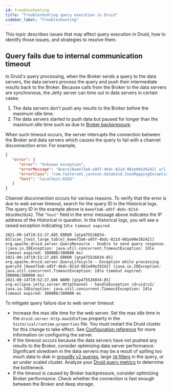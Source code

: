 ```yaml
---
id: troubleshooting
title: "Troubleshooting query execution in Druid"
sidebar_label: "Troubleshooting"
---
```


<!--
  ~ Licensed to the Apache Software Foundation (ASF) under one
  ~ or more contributor license agreements.  See the NOTICE file
  ~ distributed with this work for additional information
  ~ regarding copyright ownership.  The ASF licenses this file
  ~ to you under the Apache License, Version 2.0 (the
  ~ "License"); you may not use this file except in compliance
  ~ with the License.  You may obtain a copy of the License at
  ~
  ~   http://www.apache.org/licenses/LICENSE-2.0
  ~
  ~ Unless required by applicable law or agreed to in writing,
  ~ software distributed under the License is distributed on an
  ~ "AS IS" BASIS, WITHOUT WARRANTIES OR CONDITIONS OF ANY
  ~ KIND, either express or implied.  See the License for the
  ~ specific language governing permissions and limitations
  ~ under the License.
  -->

This topic describes issues that may affect query execution in Druid, how to identify those issues, and strategies to resolve them.

## Query fails due to internal communication timeout

In Druid's query processing, when the Broker sends a query to the data servers, the data servers process the query and push their intermediate results back to the Broker.
Because calls from the Broker to the data servers are synchronous, the Jetty server can time out in data servers in certain cases: 

1. The data servers don't push any results to the Broker before the maximum idle time.
2. The data servers started to push data but paused for longer than the maximum idle time such as due to [Broker backpressure](../operations/basic-cluster-tuning.md#broker-backpressure).

When such timeout occurs, the server interrupts the connection between the Broker and data servers which causes the query to fail with a channel disconnection error. For example,

```json
{
   "error": {
      "error": "Unknown exception",
      "errorMessage": "Query[6eee73a6-a95f-4bdc-821d-981e99e39242] url[https://localhost:8283/druid/v2/] failed with exception msg [Channel disconnected] (through reference chain: org.apache.druid.query.scan.ScanResultValue[\"segmentId\"])",
      "errorClass": "com.fasterxml.jackson.databind.JsonMappingException",
      "host": "localhost:8283"
   }
}
```

Channel disconnection occurs for various reasons.
To verify that the error is due to web server timeout, search for the query ID in the Historical logs.
The query ID in the example above is `6eee73a6-a95f-4bdc-821d-981e99e39242`.
The `"host"` field in the error message above indicates the IP address of the Historical in question.
In the Historical logs, you will see a raised exception indicating `Idle timeout expired`:

```text
2021-09-14T19:52:27,685 ERROR [qtp475526834-85[scan_[test_large_table]_6eee73a6-a95f-4bdc-821d-981e99e39242]] org.apache.druid.server.QueryResource - Unable to send query response. (java.io.IOException: java.util.concurrent.TimeoutException: Idle timeout expired: 300000/300000 ms)
2021-09-14T19:52:27,685 ERROR [qtp475526834-85] org.apache.druid.server.QueryLifecycle - Exception while processing queryId [6eee73a6-a95f-4bdc-821d-981e99e39242] (java.io.IOException: java.util.concurrent.TimeoutException: Idle timeout expired: 300000/300000 ms)
2021-09-14T19:52:27,686 WARN [qtp475526834-85] org.eclipse.jetty.server.HttpChannel - handleException /druid/v2/ java.io.IOException: java.util.concurrent.TimeoutException: Idle timeout expired: 300000/300000 ms
```

To mitigate query failure due to web server timeout:
* Increase the max idle time for the web server.
Set the max idle time in the `druid.server.http.maxIdleTime` property in the `historical/runtime.properties` file.
You must restart the Druid cluster for this change to take effect.
See [Configuration reference](../configuration/index.md) for more information on configuring the server. 
* If the timeout occurs because the data servers have not pushed any results to the Broker, consider optimizing data server performance. Significant slowdown in the data servers may be a result of spilling too much data to disk in [groupBy v2 queries](groupbyquery.md#performance-tuning-for-groupby-v2), large [`IN` filters](filters.md#in-filter) in the query, or an under scaled cluster. Analyze your [Druid query metrics](../operations/metrics.md#query-metrics) to determine the bottleneck.
* If the timeout is caused by Broker backpressure, consider optimizing Broker performance. Check whether the connection is fast enough between the Broker and deep storage.

